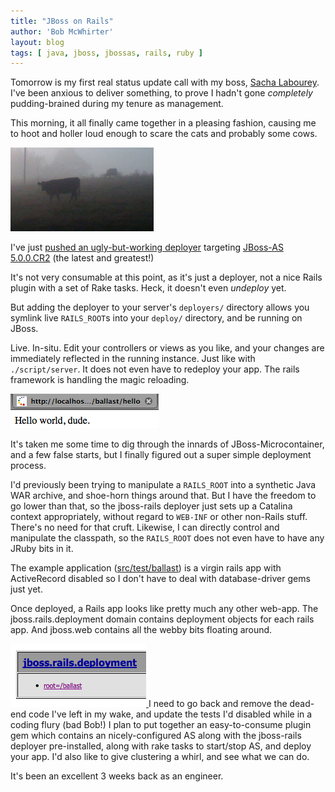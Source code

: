 ```yaml
---
title: "JBoss on Rails"
author: 'Bob McWhirter'
layout: blog
tags: [ java, jboss, jbossas, rails, ruby ]
---
```

Tomorrow is my first real status update call with my boss, <a title="Sacha's blog" href="http://sacha.labourey.com/">Sacha Labourey</a>.  I've been anxious to deliver something, to prove I hadn't gone <em>completely</em> pudding-brained during my tenure as management.

This morning, it all finally came together in a pleasing fashion, causing me to hoot and holler loud enough to scare the cats and probably some cows.

<a href="http://www.fnokd.com/wp-content/uploads/2008/09/picture-22.png">
  <img class="aligncenter size-full wp-image-485" title="Cows" src="/blog/assets/picture-22.png" alt="" width="229" height="134"/>
</a>

I've just <a title="jboss-rails" href="http://github.com/bobmcwhirter/jboss-rails/tree/master">pushed an ugly-but-working deployer</a> targeting <a title="JBoss-AS" href="http://www.jboss.org/jbossas/downloads/">JBoss-AS 5.0.0.CR2</a> (the latest and greatest!)

It's not very consumable at this point, as it's just a deployer, not a nice Rails plugin with a set of Rake tasks.  Heck, it doesn't even <em>undeploy</em> yet.

But adding the deployer to your server's <code>deployers/</code> directory allows you symlink live <code>RAILS_ROOT</code>s into your <code>deploy/</code> directory, and be running on JBoss.

Live.  In-situ.  Edit your controllers or views as you like, and your changes are immediately reflected in the running instance.  Just like with <code>./script/server</code>.  It does not even have to redeploy your app.  The rails framework is handling the magic reloading.

<a href="http://www.fnokd.com/wp-content/uploads/2008/09/picture-21.png">
  <img class="aligncenter size-full wp-image-484" title="Hello World" src="/blog/assets/picture-21.png" alt="" width="237" height="55"/>
</a>

It's taken me some time to dig through the innards of JBoss-Microcontainer, and a few false starts, but I finally figured out a super simple deployment process.

I'd previously been trying to manipulate a <code>RAILS_ROOT</code> into a synthetic Java WAR archive, and shoe-horn things around that.  But I have the freedom to go lower than that, so the jboss-rails deployer just sets up a Catalina context appropriately, without regard to <code>WEB-INF</code> or other non-Rails stuff.  There's no need for that cruft.  Likewise, I can directly control and manipulate the classpath, so the <code>RAILS_ROOT</code> does not even have to have any JRuby bits in it.

The example application (<a title="ballast test application" href="http://github.com/bobmcwhirter/jboss-rails/tree/master/src/test/ballast">src/test/ballast</a>) is a virgin rails app with ActiveRecord disabled so I don't have to deal with database-driver gems just yet.

Once deployed, a Rails app looks like pretty much any other web-app.  The jboss.rails.deployment domain contains deployment objects for each rails app.  And jboss.web contains all the webby bits floating around.

<a href="http://www.fnokd.com/wp-content/uploads/2008/09/picture-20.png">
  <img class="aligncenter size-full wp-image-483" title="Deployment MBean" src="/blog/assets/picture-20.png" alt="" width="217" height="101"/>
</a>I need to go  back and remove the dead-end code I've left in my wake, and update the tests I'd disabled while in a coding flury (bad Bob!)  I plan to put together an easy-to-consume plugin gem which contains an nicely-configured AS along with the jboss-rails deployer pre-installed, along with rake tasks to start/stop AS, and deploy your app.  I'd also like to give clustering a whirl, and see what we can do.

It's been an excellent 3 weeks back as an engineer.
